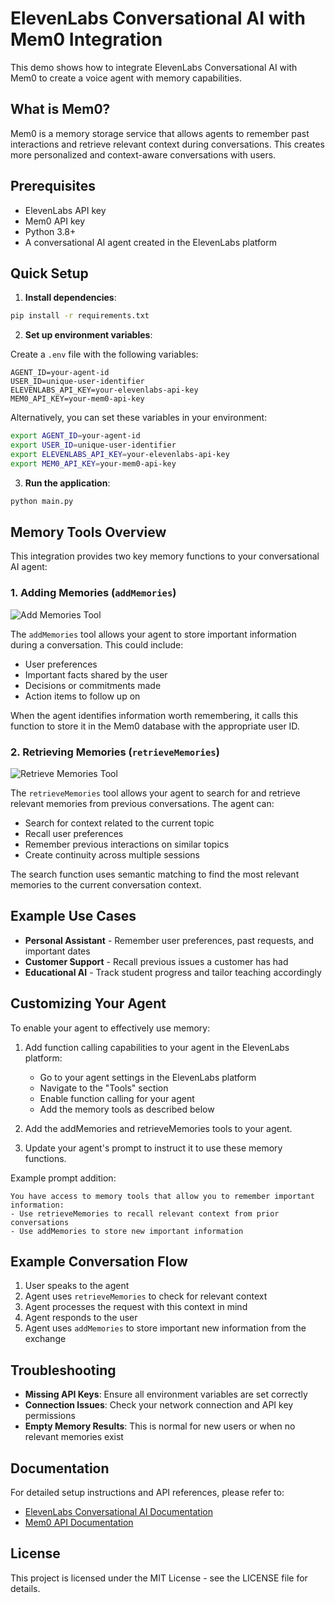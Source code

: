 # ElevenLabs Conversational AI with Mem0 Integration

This demo shows how to integrate ElevenLabs Conversational AI with Mem0 to create a voice agent with memory capabilities.

## What is Mem0?

Mem0 is a memory storage service that allows agents to remember past interactions and retrieve relevant context during conversations. This creates more personalized and context-aware conversations with users.

## Prerequisites

- ElevenLabs API key
- Mem0 API key
- Python 3.8+
- A conversational AI agent created in the ElevenLabs platform

## Quick Setup

1. **Install dependencies**:

```bash
pip install -r requirements.txt
```

2. **Set up environment variables**:

Create a `.env` file with the following variables:

```
AGENT_ID=your-agent-id
USER_ID=unique-user-identifier
ELEVENLABS_API_KEY=your-elevenlabs-api-key
MEM0_API_KEY=your-mem0-api-key
```

Alternatively, you can set these variables in your environment:

```bash
export AGENT_ID=your-agent-id
export USER_ID=unique-user-identifier
export ELEVENLABS_API_KEY=your-elevenlabs-api-key
export MEM0_API_KEY=your-mem0-api-key
```

3. **Run the application**:

```bash
python main.py
```

## Memory Tools Overview

This integration provides two key memory functions to your conversational AI agent:

### 1. Adding Memories (`addMemories`)

![Add Memories Tool](/examples/conversational-ai/mem0/images/addmemories.png)

The `addMemories` tool allows your agent to store important information during a conversation. This could include:
- User preferences
- Important facts shared by the user
- Decisions or commitments made
- Action items to follow up on

When the agent identifies information worth remembering, it calls this function to store it in the Mem0 database with the appropriate user ID.

### 2. Retrieving Memories (`retrieveMemories`)

![Retrieve Memories Tool](/examples/conversational-ai/mem0/images/retrieveMemories.png)

The `retrieveMemories` tool allows your agent to search for and retrieve relevant memories from previous conversations. The agent can:
- Search for context related to the current topic
- Recall user preferences
- Remember previous interactions on similar topics
- Create continuity across multiple sessions

The search function uses semantic matching to find the most relevant memories to the current conversation context.

## Example Use Cases

- **Personal Assistant** - Remember user preferences, past requests, and important dates
- **Customer Support** - Recall previous issues a customer has had
- **Educational AI** - Track student progress and tailor teaching accordingly

## Customizing Your Agent

To enable your agent to effectively use memory:

1. Add function calling capabilities to your agent in the ElevenLabs platform:
   - Go to your agent settings in the ElevenLabs platform
   - Navigate to the "Tools" section
   - Enable function calling for your agent
   - Add the memory tools as described below

2. Add the addMemories and retrieveMemories tools to your agent.

3. Update your agent's prompt to instruct it to use these memory functions.

Example prompt addition:
```
You have access to memory tools that allow you to remember important information:
- Use retrieveMemories to recall relevant context from prior conversations
- Use addMemories to store new important information
```

## Example Conversation Flow

1. User speaks to the agent
2. Agent uses `retrieveMemories` to check for relevant context
3. Agent processes the request with this context in mind
4. Agent responds to the user
5. Agent uses `addMemories` to store important new information from the exchange

## Troubleshooting

- **Missing API Keys**: Ensure all environment variables are set correctly
- **Connection Issues**: Check your network connection and API key permissions
- **Empty Memory Results**: This is normal for new users or when no relevant memories exist

## Documentation

For detailed setup instructions and API references, please refer to:

- [ElevenLabs Conversational AI Documentation](https://elevenlabs.io/docs/api-reference/conversational-ai)
- [Mem0 API Documentation](https://docs.mem0.ai)

## License

This project is licensed under the MIT License - see the LICENSE file for details. 